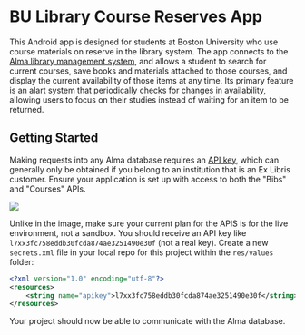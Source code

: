 # BU Library Course Reserves App

This Android app is designed for students at Boston University who use course materials on reserve in the library system.  The app connects to the [Alma library management system](http://www.exlibrisgroup.com/products/alma-library-services-platform/), and allows a student to search for current courses, save books and materials attached to those courses, and display the current availability of those items at any time.  Its primary feature is an alart system that periodically checks for changes in availability, allowing users to focus on their studies instead of waiting for an item to be returned.

## Getting Started

Making requests into any Alma database requires an [API key](https://developers.exlibrisgroup.com/alma/apis), which can generally only be obtained if you belong to an institution that is an Ex Libris customer.  Ensure your application is set up with access to both the "Bibs" and "Courses" APIs.

![](fill_in_src_url)

Unlike in the image, make sure your current plan for the APIS is for the live environment, not a sandbox. You should receive an API key like `l7xx3fc758eddb30fcda874ae3251490e30f` (not a real key).  Create a new `secrets.xml` file in your local repo for this project within the  `res/values` folder:

```xml
<?xml version="1.0" encoding="utf-8"?>
<resources>
    <string name="apikey">l7xx3fc758eddb30fcda874ae3251490e30f</string>
</resources>
```

Your project should now be able to communicate with the Alma database.
